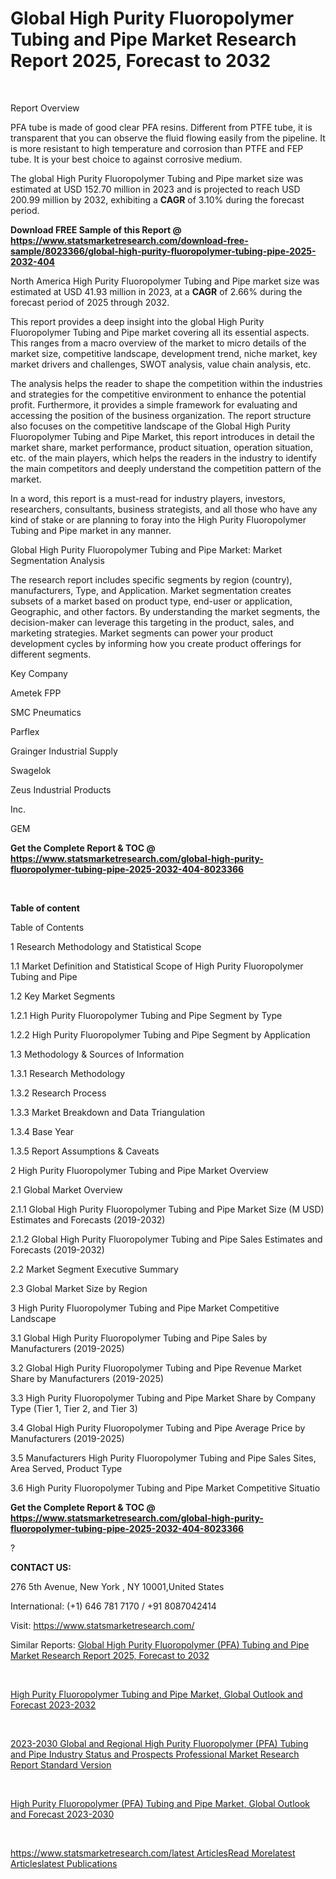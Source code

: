 <h1>Global High Purity Fluoropolymer Tubing and Pipe Market Research Report 2025, Forecast to 2032</h1><br/><p>Report Overview</p>
 
 
 
 <p>PFA tube is made of good clear PFA resins. Different from PTFE tube, it is transparent that you can observe the fluid flowing easily from the pipeline. It is more resistant to high temperature and corrosion than PTFE and FEP tube. It is your best choice to against corrosive medium.</p>
 
 
 
 <p>The global High Purity Fluoropolymer Tubing and Pipe market size was estimated at USD 152.70 million in 2023 and is projected to reach USD 200.99 million by 2032, exhibiting a <strong>CAGR</strong> of 3.10% during the forecast period.</p>
 
 
 
 <p><strong>Download FREE Sample of this Report @ <a href="https://www.statsmarketresearch.com/download-free-sample/8023366/global-high-purity-fluoropolymer-tubing-pipe-2025-2032-404">https://www.statsmarketresearch.com/download-free-sample/8023366/global-high-purity-fluoropolymer-tubing-pipe-2025-2032-404</a></strong></p>
 
 
 
 <p>North America High Purity Fluoropolymer Tubing and Pipe market size was estimated at USD 41.93 million in 2023, at a <strong>CAGR</strong> of 2.66% during the forecast period of 2025 through 2032.</p>
 
 
 
 <p>This report provides a deep insight into the global High Purity Fluoropolymer Tubing and Pipe market covering all its essential aspects. This ranges from a macro overview of the market to micro details of the market size, competitive landscape, development trend, niche market, key market drivers and challenges, SWOT analysis, value chain analysis, etc.</p>
 
 
 
 <p>The analysis helps the reader to shape the competition within the industries and strategies for the competitive environment to enhance the potential profit. Furthermore, it provides a simple framework for evaluating and accessing the position of the business organization. The report structure also focuses on the competitive landscape of the Global High Purity Fluoropolymer Tubing and Pipe Market, this report introduces in detail the market share, market performance, product situation, operation situation, etc. of the main players, which helps the readers in the industry to identify the main competitors and deeply understand the competition pattern of the market.</p>
 
 
 
 <p>In a word, this report is a must-read for industry players, investors, researchers, consultants, business strategists, and all those who have any kind of stake or are planning to foray into the High Purity Fluoropolymer Tubing and Pipe market in any manner.</p>
 
 
 
 <p>Global High Purity Fluoropolymer Tubing and Pipe Market: Market Segmentation Analysis</p>
 
 
 
 <p>The research report includes specific segments by region (country), manufacturers, Type, and Application. Market segmentation creates subsets of a market based on product type, end-user or application, Geographic, and other factors. By understanding the market segments, the decision-maker can leverage this targeting in the product, sales, and marketing strategies. Market segments can power your product development cycles by informing how you create product offerings for different segments.</p>
 
 
 
 <p>Key Company</p>
 
 
 
 <p>Ametek FPP</p>
 
 
 
 <p>SMC Pneumatics</p>
 
 
 
 <p>Parflex</p>
 
 
 
 <p>Grainger Industrial Supply</p>
 
 
 
 <p>Swagelok</p>
 
 
 
 <p>Zeus Industrial Products</p>
 
 
 
 <p>Inc.</p>
 
 
 
 <p>GEM</p>
 
 
 
 <div><b>Get the Complete Report & TOC @ <a href="https://www.statsmarketresearch.com/global-high-purity-fluoropolymer-tubing-pipe-2025-2032-404-8023366">https://www.statsmarketresearch.com/global-high-purity-fluoropolymer-tubing-pipe-2025-2032-404-8023366</a></b></div>
 
 
 
 <p><br />
 
 <b>Table of content</b></p>
 
 
 
 <p>Table of Contents<br />
 
 1 Research Methodology and Statistical Scope<br />
 
 1.1 Market Definition and Statistical Scope of High Purity Fluoropolymer Tubing and Pipe<br />
 
 1.2 Key Market Segments<br />
 
 1.2.1 High Purity Fluoropolymer Tubing and Pipe Segment by Type<br />
 
 1.2.2 High Purity Fluoropolymer Tubing and Pipe Segment by Application<br />
 
 1.3 Methodology & Sources of Information<br />
 
 1.3.1 Research Methodology<br />
 
 1.3.2 Research Process<br />
 
 1.3.3 Market Breakdown and Data Triangulation<br />
 
 1.3.4 Base Year<br />
 
 1.3.5 Report Assumptions & Caveats<br />
 
 2 High Purity Fluoropolymer Tubing and Pipe Market Overview<br />
 
 2.1 Global Market Overview<br />
 
 2.1.1 Global High Purity Fluoropolymer Tubing and Pipe Market Size (M USD) Estimates and Forecasts (2019-2032)<br />
 
 2.1.2 Global High Purity Fluoropolymer Tubing and Pipe Sales Estimates and Forecasts (2019-2032)<br />
 
 2.2 Market Segment Executive Summary<br />
 
 2.3 Global Market Size by Region<br />
 
 3 High Purity Fluoropolymer Tubing and Pipe Market Competitive Landscape<br />
 
 3.1 Global High Purity Fluoropolymer Tubing and Pipe Sales by Manufacturers (2019-2025)<br />
 
 3.2 Global High Purity Fluoropolymer Tubing and Pipe Revenue Market Share by Manufacturers (2019-2025)<br />
 
 3.3 High Purity Fluoropolymer Tubing and Pipe Market Share by Company Type (Tier 1, Tier 2, and Tier 3)<br />
 
 3.4 Global High Purity Fluoropolymer Tubing and Pipe Average Price by Manufacturers (2019-2025)<br />
 
 3.5 Manufacturers High Purity Fluoropolymer Tubing and Pipe Sales Sites, Area Served, Product Type<br />
 
 3.6 High Purity Fluoropolymer Tubing and Pipe Market Competitive Situatio</p>
 
 
 
 <div><b>Get the Complete Report & TOC @ <a href="https://www.statsmarketresearch.com/global-high-purity-fluoropolymer-tubing-pipe-2025-2032-404-8023366">https://www.statsmarketresearch.com/global-high-purity-fluoropolymer-tubing-pipe-2025-2032-404-8023366</a></b></div>
 
 
 
 <p>? </p>
 
 
 
 <p><b>CONTACT US:</b><br />
 
 276 5th Avenue, New York , NY 10001,United States<br />
 
 International: (+1) 646 781 7170 / +91 8087042414<br />
 
 Visit: <a href="https://www.statsmarketresearch.com/">https://www.statsmarketresearch.com/</a><br />
 
 Similar Reports: <a href="https://www.statsmarketresearch.com/global-high-purity-fluoropolymer-tubing-pipe-2025-2032-404-8023366">Global High Purity Fluoropolymer (PFA) Tubing and Pipe Market Research Report 2025, Forecast to 2032</a><br />
 
 <br />
 
 <a href="https://www.statsmarketresearch.com/global-high-purity-fluoropolymer-tubing-pipe-2025-2032-404-8023366">High Purity Fluoropolymer Tubing and Pipe Market, Global Outlook and Forecast 2023-2032</a><br />
 
 <br />
 
 <a href="https://www.statsmarketresearch.com/global-high-purity-fluoropolymer-tubing-pipe-2025-2032-404-8023366">2023-2030 Global and Regional High Purity Fluoropolymer (PFA) Tubing and Pipe Industry Status and Prospects Professional Market Research Report Standard Version</a><br />
 
 <br />
 
 <a href="https://www.statsmarketresearch.com/global-high-purity-fluoropolymer-tubing-pipe-2025-2032-404-8023366">High Purity Fluoropolymer (PFA) Tubing and Pipe Market, Global Outlook and Forecast 2023-2030</a><br />
 
 <br />
 
 <a href="https://gyeongbokgung.com">https://www.statsmarketresearch.com/</a><a href="https://hallyeomaritime.com">latest Articles</a><a href="https://jingwansa.com">Read More</a><a href="https://nguoiviet.jp/">latest Articles</a><a href="https://www.intelmarketresearch.com/">latest Publications</a></p>